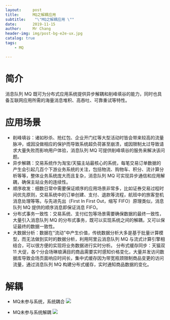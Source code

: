 ```yaml
---
layout:     post
title:     	MQ之解耦应用
subtitle:    "\"MQ之解耦应用 \""
date:       2019-11-15
author:     Mr Chang
header-img: img/post-bg-e2e-ux.jpg
catalog: true
tags:
    - MQ 

---
```



# 简介
消息队列 MQ 既可为分布式应用系统提供异步解耦和削峰填谷的能力，同时也具备互联网应用所需的海量消息堆积、高吞吐、可靠重试等特性。

# 应用场景

* 削峰填谷：诸如秒杀、抢红包、企业开门红等大型活动时皆会带来较高的流量脉冲，或因没做相应的保护而导致系统超负荷甚至崩溃，或因限制太过导致请求大量失败而影响用户体验，消息队列 MQ 可提供削峰填谷的服务来解决该问题。
* 异步解耦：交易系统作为淘宝/天猫主站最核心的系统，每笔交易订单数据的产生会引起几百个下游业务系统的关注，包括物流、购物车、积分、流计算分析等等，整体业务系统庞大而且复杂，消息队列 MQ 可实现异步通信和应用解耦，确保主站业务的连续性。
* 顺序收发：细数日常中需要保证顺序的应用场景非常多，比如证券交易过程时间优先原则，交易系统中的订单创建、支付、退款等流程，航班中的旅客登机消息处理等等。与先进先出（First In First Out，缩写 FIFO）原理类似，消息队列 MQ 提供的顺序消息即保证消息 FIFO。
* 分布式事务一致性：交易系统、支付红包等场景需要确保数据的最终一致性，大量引入消息队列 MQ 的分布式事务，既可以实现系统之间的解耦，又可以保证最终的数据一致性。
* 大数据分析：数据在“流动”中产生价值，传统数据分析大多是基于批量计算模型，而无法做到实时的数据分析，利用阿里云消息队列 MQ 与流式计算引擎相结合，可以很方便的实现将业务数据进行实时分析。
分布式缓存同步：天猫双 11 大促，各个分会场琳琅满目的商品需要实时感知价格变化，大量并发访问数据库导致会场页面响应时间长，集中式缓存因为带宽瓶颈限制商品变更的访问流量，通过消息队列 MQ 构建分布式缓存，实时通知商品数据的变化。


# 解耦
* MQ未参与系统，系统耦合
![](http://cdn-blog.jetbrains.org.cn/MQ之解耦-未解耦图.png)

* MQ未参与系统解耦
![](http://cdn-blog.jetbrains.org.cn/MQ解耦之参与系统解耦.png)
